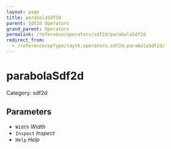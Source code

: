 ```yaml
---
layout: page
title: parabolaSdf2d
parent: Sdf2d Operators
grand_parent: Operators
permalink: /reference/operators/sdf2d/parabolaSdf2d
redirect_from:
  - /reference/opType/raytk.operators.sdf2d.parabolaSdf2d/
---
```


# parabolaSdf2d

Category: sdf2d



## Parameters

* `Width` *Width*
* `Inspect` *Inspect*
* `Help` *Help*
